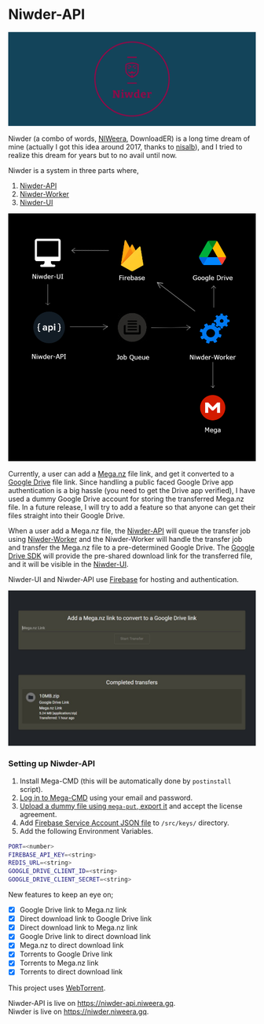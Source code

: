 # Niwder-API

![image](assets/cover_3.png)

Niwder (a combo of words, [NIWeera](https://github.com/Niweera), DownloadER) is a long time dream of mine (actually I got this idea around 2017, thanks to [nisalb](https://github.com/nisalb)), and I tried to realize this dream for years but to no avail until now.

Niwder is a system in three parts where,

1. [Niwder-API](https://github.com/Niweera/niwder-api)
2. [Niwder-Worker](https://github.com/Niweera/niwder-api/tree/main/src/worker)
3. [Niwder-UI](https://github.com/Niweera/niwder)

![image](assets/system.jpg)

Currently, a user can add a [Mega.nz](https://mega.nz) file link, and get it converted to a [Google Drive](https://drive.google.com) file link. Since handling a public faced Google Drive app authentication is a big hassle (you need to get the Drive app verified), I have used a dummy Google Drive account for storing the transferred Mega.nz file. In a future release, I will try to add a feature so that anyone can get their files straight into their Google Drive.

When a user add a Mega.nz file, the [Niwder-API](https://github.com/Niweera/niwder-api) will queue the transfer job using [Niwder-Worker](https://github.com/Niweera/niwder-api/tree/main/src/worker) and the Niwder-Worker will handle the transfer job and transfer the Mega.nz file to a pre-determined Google Drive. The [Google Drive SDK](https://developers.google.com/drive) will provide the pre-shared download link for the transferred file, and it will be visible in the [Niwder-UI](https://github.com/Niweera/niwder).

Niwder-UI and Niwder-API use [Firebase](https://firebase.google.com/) for hosting and authentication.

![image](assets/ui.jpg)

### Setting up Niwder-API

1. Install Mega-CMD (this will be automatically done by `postinstall` script).
2. [Log in to Mega-CMD](https://github.com/meganz/MEGAcmd/issues/36) using your email and password.
3. [Upload a dummy file using `mega-put`, export it](https://github.com/meganz/MEGAcmd/blob/master/UserGuide.md#what-is-it) and accept the license agreement.
4. Add [Firebase Service Account JSON file](https://firebase.google.com/docs/admin/setup#initialize-sdk) to `/src/keys/` directory.
5. Add the following Environment Variables.

```bash
PORT=<number>
FIREBASE_API_KEY=<string>
REDIS_URL=<string>
GOOGLE_DRIVE_CLIENT_ID=<string>
GOOGLE_DRIVE_CLIENT_SECRET=<string>
```

New features to keep an eye on;

- [x] Google Drive link to Mega.nz link
- [x] Direct download link to Google Drive link
- [x] Direct download link to Mega.nz link
- [x] Google Drive link to direct download link
- [x] Mega.nz to direct download link
- [x] Torrents to Google Drive link
- [x] Torrents to Mega.nz link
- [x] Torrents to direct download link

This project uses [WebTorrent](https://github.com/webtorrent/webtorrent).

Niwder-API is live on https://niwder-api.niweera.gq. <br/>
Niwder is live on https://niwder.niweera.gq.

